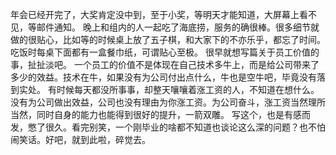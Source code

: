 年会已经开完了，大奖肯定没中到，至于小奖，等明天才能知道，大屏幕上看不见，等邮件通知。
晚上和组内的人一起吃了海底捞，服务的确很棒。很多细节就做的很贴心，比如等的时候桌上放了五子棋，和大家下的不亦乐乎，都忘了时间。吃饭时每桌下面都有一盒餐巾纸，可谓贴心至极。
很早就想写篇关于员工价值的事，扯扯淡吧。
一个员工的价值不是体现在自己技术多牛上，而是给公司带来了多少的效益。技术在牛，如果没有为公司付出点什么，牛也是空牛吧，毕竟没有落到实处。
有时候每天都没所事事，却整天嚷嚷着涨工资的人，不知道在想什么。没有为公司做出效益，公司也没有理由为你涨工资。为公司奋斗，涨工资当然理所当然，同时自身的能力也能得到很好的提升，一箭双雕。
写这个，也是有感而发，憋了很久。看完别笑，一个刚毕业的啥都不知道也谈论这么深的问题？也不怕闹笑话。好吧，就到此啦，碎觉去。